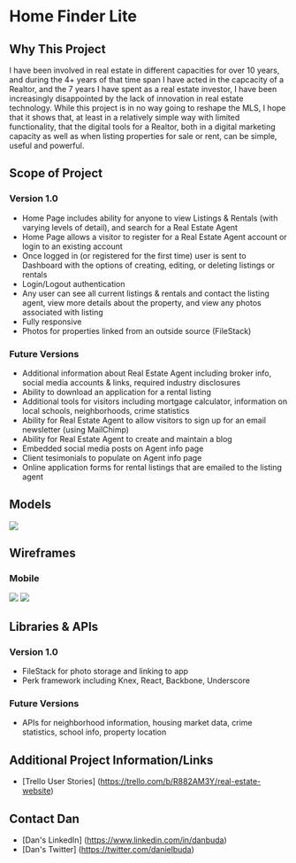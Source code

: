 # Home Finder Lite
## Why This Project
I have been involved in real estate in different capacities for over 10 years, and during the 4+ years of that time span I have acted in the capcacity of a Realtor, and the 7 years I have spent as a real estate investor, I have been increasingly disappointed by the lack of innovation in real estate technology. While this project is in no way going to reshape the MLS, I hope that it shows that, at least in a relatively simple way with limited functionality, that the digital tools for a Realtor, both in a digital marketing capacity as well as when listing properties for sale or rent, can be simple, useful and powerful.

## Scope of Project
### Version 1.0
* Home Page includes ability for anyone to view Listings & Rentals (with varying levels of detail), and search for a Real Estate Agent
* Home Page allows a visitor to register for a Real Estate Agent account or login to an existing account
* Once logged in (or registered for the first time) user is sent to Dashboard with the options of creating, editing, or deleting listings or rentals
* Login/Logout authentication
* Any user can see all current listings & rentals and contact the listing agent, view more details about the property, and view any photos associated with listing
* Fully responsive
* Photos for properties linked from an outside source (FileStack)
### Future Versions
* Additional information about Real Estate Agent including broker info, social media accounts & links, required industry disclosures
* Ability to download an application for a rental listing
* Additional tools for visitors including mortgage calculator, information on local schools, neighborhoods, crime statistics
* Ability for Real Estate Agent to allow visitors to sign up for an email newsletter (using MailChimp)
* Ability for Real Estate Agent to create and maintain a blog
* Embedded social media posts on Agent info page
* Client tesimonials to populate on Agent info page
* Online application forms for rental listings that are emailed to the listing agent

## Models
![](./Data-Models.png)

## Wireframes
### Mobile
![](./Mockups_Mobile_Home_Dashboard.png)
![](./Mockups_Mobile_Listings_Rentals.png)

## Libraries & APIs
### Version 1.0
* FileStack for photo storage and linking to app
* Perk framework including Knex, React, Backbone, Underscore
### Future Versions
* APIs for neighborhood information, housing market data, crime statistics, school info, property location

## Additional Project Information/Links
* [Trello User Stories] (https://trello.com/b/R882AM3Y/real-estate-website)

## Contact Dan 
* [Dan's LinkedIn] (https://www.linkedin.com/in/danbuda)
* [Dan's Twitter] (https://twitter.com/danielbuda)
